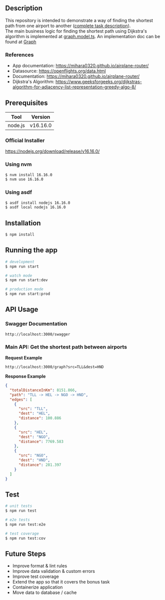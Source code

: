 
## Description
This repository is intended to demonstrate a way of finding the shortest path from one airport to another ([complete task description](TASK.md)).  
The main business logic for finding the shortest path using Dijkstra's algorithm is implemented at [graph.model.ts](./src/modules/graph/models/graph.model.ts).
An implementation doc can be found at [Graph](https://mihara0320.github.io/airplane-router/classes/Graph.html)

### References

- App documentation: https://mihara0320.github.io/airplane-router/
- Datasource: https://openflights.org/data.html
- Documentation: https://mihara0320.github.io/airplane-router/
- Dijkstra's Algorithm: https://www.geeksforgeeks.org/dijkstras-algorithm-for-adjacency-list-representation-greedy-algo-8/

## Prerequisites

| Tool    | Version  |
|---------|----------|
| node.js | v16.16.0 |

### Official Installer
https://nodejs.org/download/release/v16.16.0/

### Using nvm 
```bash
$ nvm install 16.16.0
$ nvm use 16.16.0
```

### Using asdf
```bash
$ asdf install nodejs 16.16.0
$ asdf local nodejs 16.16.0
```

## Installation

```bash
$ npm install
```

## Running the app

```bash
# development
$ npm run start

# watch mode
$ npm run start:dev

# production mode
$ npm run start:prod
```

## API Usage

### Swagger Documentation
```
http://localhost:3000/swagger
```

### Main API: Get the shortest path between airports
**Request Example**
```
http://localhost:3000/graph?src=TLL&dest=HND
```
**Response Example**
```json
{
  "totalDistanceInKm": 8151.866,
  "path": "TLL -> HEL -> NGO -> HND",
  "edges": [
    {
      "src": "TLL",
      "dest": "HEL",
      "distance": 100.886
    },
    {
      "src": "HEL",
      "dest": "NGO",
      "distance": 7769.583
    },
    {
      "src": "NGO",
      "dest": "HND",
      "distance": 281.397
    }
  ]
}
```

## Test

```bash
# unit tests
$ npm run test

# e2e tests
$ npm run test:e2e

# test coverage
$ npm run test:cov
```

## Future Steps
* Improve format & lint rules
* Improve data validation & custom errors
* Improve test coverage
* Extend the app so that it covers the bonus task
* Containerize application
* Move data to database / cache
